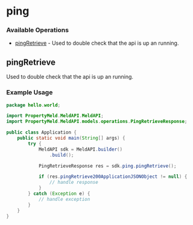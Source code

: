 # ping

### Available Operations

* [pingRetrieve](#pingretrieve) - Used to double check that the api is up an running.

## pingRetrieve

Used to double check that the api is up an running.

### Example Usage

```java
package hello.world;

import PropertyMeld.MeldAPI.MeldAPI;
import PropertyMeld.MeldAPI.models.operations.PingRetrieveResponse;

public class Application {
    public static void main(String[] args) {
        try {
            MeldAPI sdk = MeldAPI.builder()
                .build();

            PingRetrieveResponse res = sdk.ping.pingRetrieve();

            if (res.pingRetrieve200ApplicationJSONObject != null) {
                // handle response
            }
        } catch (Exception e) {
            // handle exception
        }
    }
}
```
